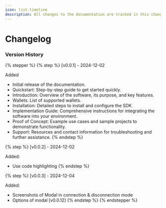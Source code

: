```yaml
---
icon: list-timeline
description: All changes to the documentation are tracked in this changelog.
---
```


# Changelog

### Version History&#x20;

{% stepper %}
{% step %}
\[v0.0.1] - 2024-12-02

Added

* Initial release of the documentation.
* Quickstart: Step-by-step guide to get started quickly.
* Introduction: Overview of the software, its purpose, and key features.
* Wallets: List of supported wallets.
* Installation: Detailed steps to install and configure the SDK.
* Implementation Guide: Comprehensive instructions for integrating the software into your environment.
* Proof of Concept: Example use cases and sample projects to demonstrate functionality.
* Support: Resources and contact information for troubleshooting and further assistance.
{% endstep %}

{% step %}
\[v0.0.2] - 2024-12-02

Added:&#x20;

* Use code highlighting
{% endstep %}

{% step %}
\[v0.0.3] - 2024-12-04

Added:&#x20;

* Screenshots of Modal in connection & disconnection mode
* Options of modal \[v0.0.12]
{% endstep %}
{% endstepper %}
